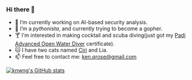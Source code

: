 ### Hi there 👋

- 🔭 I’m currently working on AI-based security analysis.
- 🌱 I’m a *pythonista*, and currently trying to become a gopher.
- 🍸 I'm interested in making cocktail and scuba diving(just got my [Padi Advanced Open Water Diver](https://www.padi.com/courses/advanced-open-water?lang=en) certificate).
- 🐱 I have two cats named [Ciri](https://witcher.fandom.com/wiki/Ciri) and Lia.
- 📫 Feel free to contact me: ken.qrose@gmail.com

[![knwng's GitHub stats](https://github-readme-stats.vercel.app/api?username=knwng)](https://github.com/anuraghazra/github-readme-stats)
